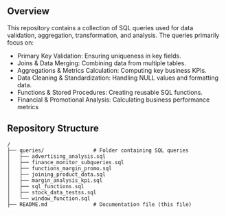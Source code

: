 ## Overview
This repository contains a collection of SQL queries used for data validation, aggregation, transformation, and analysis. The queries primarily focus on:
- Primary Key Validation: Ensuring uniqueness in key fields.
- Joins & Data Merging: Combining data from multiple tables.
- Aggregations & Metrics Calculation: Computing key business KPIs.
- Data Cleaning & Standardization: Handling NULL values and formatting data.
- Functions & Stored Procedures: Creating reusable SQL functions.
- Financial & Promotional Analysis: Calculating business performance metrics



## Repository Structure
```
/
├── queries/                # Folder containing SQL queries
│   ├── advertising_analysis.sql
│   ├── finance_monitor_subqueries.sql
│   ├── functions_margin_promo.sql
│   ├── joining_product_data.sql
│   ├── margin_analysis_kpi.sql
│   ├── sql_functions.sql
│   ├── stock_data_testss.sql
│   └── window_function.sql
├── README.md               # Documentation file (this file)

```

